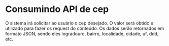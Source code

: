 # Consumindo API de cep
O sistema irá solicitar ao usuário o cep desejado. O valor será obtido e utilizado para fazer os request do conteúdo. Os dados serão retornados em formato JSON, sendo eles logradouro, bairro, localidade, cidade, uf, ddd, etc.